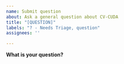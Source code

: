 ```yaml
---
name: Submit question
about: Ask a general question about CV-CUDA
title: "[QUESTION]"
labels: "? - Needs Triage, question"
assignees: ''

---
```


**What is your question?**
